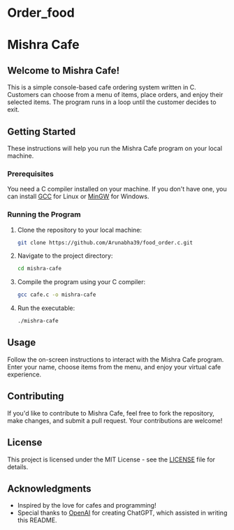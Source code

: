 # Order_food
# Mishra Cafe

## Welcome to Mishra Cafe!

This is a simple console-based cafe ordering system written in C. Customers can choose from a menu of items, place orders, and enjoy their selected items. The program runs in a loop until the customer decides to exit.

## Getting Started

These instructions will help you run the Mishra Cafe program on your local machine.

### Prerequisites

You need a C compiler installed on your machine. If you don't have one, you can install [GCC](https://gcc.gnu.org/install/index.html) for Linux or [MinGW](http://mingw.org/) for Windows.

### Running the Program

1. Clone the repository to your local machine:

    ```bash
    git clone https://github.com/Arunabha39/food_order.c.git
    ```

2. Navigate to the project directory:

    ```bash
    cd mishra-cafe
    ```

3. Compile the program using your C compiler:

    ```bash
    gcc cafe.c -o mishra-cafe
    ```

4. Run the executable:

    ```bash
    ./mishra-cafe
    ```

## Usage

Follow the on-screen instructions to interact with the Mishra Cafe program. Enter your name, choose items from the menu, and enjoy your virtual cafe experience.

## Contributing

If you'd like to contribute to Mishra Cafe, feel free to fork the repository, make changes, and submit a pull request. Your contributions are welcome!

## License

This project is licensed under the MIT License - see the [LICENSE](LICENSE) file for details.

## Acknowledgments

- Inspired by the love for cafes and programming!
- Special thanks to [OpenAI](https://www.openai.com/) for creating ChatGPT, which assisted in writing this README.

